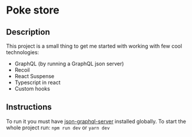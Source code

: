 # Poke store

## Description

This project is a small thing to get me started with working with few cool technologies:

- GraphQL (by running a GraphQL json server)
- Recoil
- React Suspense
- Typescript in react
- Custom hooks

## Instructions

To run it you must have [json-graphql-server](https://github.com/marmelab/json-graphql-server) installed globally.
To start the whole project run: `npm run dev` or `yarn dev`
